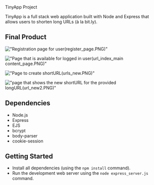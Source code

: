  TinyApp Project

TinyApp is a full stack web application built with Node and Express that allows users to shorten long URLs (à la bit.ly).

## Final Product

!["Registration page for user(register_page.PNG)"](1)

!["Page that is available for logged in user(url_index_main content_page.PNG)"](2)

!["Page to create shortURL(urls_new.PNG)"](3)

!["page that shows the new shortURL for the provided longURL(url_new2.PNG)"](4)

## Dependencies

- Node.js
- Express
- EJS
- bcrypt
- body-parser
- cookie-session

## Getting Started

- Install all dependencies (using the `npm install` command).
- Run the development web server using the `node express_server.js` command.